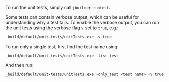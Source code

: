 To run the unit tests, simply call `jbuilder runtest`.

Some tests can contain verbose output, which can be useful for understanding why a test fails. To enable the verbose output, you can run the unit tests using the verbose flag `v` set to `true`, e.g.:

`_build/default/unit-tests/unitTests.exe -v true`

To run only a single test, first find the test name using:

`_build/default/unit-tests/unitTests.exe -list-test`

And then run:
 
`_build/default/unit-tests/unitTests.exe -only_test <test name> -v true`

